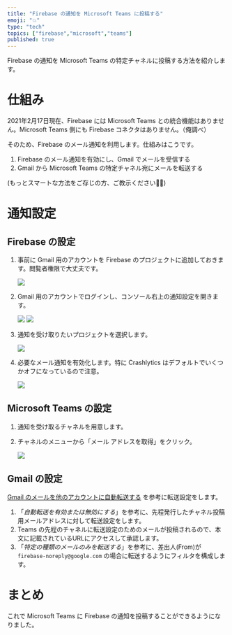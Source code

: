 ```yaml
---
title: "Firebase の通知を Microsoft Teams に投稿する"
emoji: "💥"
type: "tech"
topics: ["firebase","microsoft","teams"]
published: true
---
```


Firebase の通知を Microsoft Teams の特定チャネルに投稿する方法を紹介します。

# 仕組み

2021年2月17日現在、Firebase には Microsoft Teams との統合機能はありません。Microsoft Teams 側にも Firebase コネクタはありません。（俺調べ）

そのため、Firebase のメール通知を利用します。仕組みはこうです。

1. Firebase のメール通知を有効にし、Gmail でメールを受信する
2. Gmail から Microsoft Teams の特定チャネル宛にメールを転送する

(もっとスマートな方法をご存じの方、ご教示ください🙇‍♂️)

# 通知設定

## Firebase の設定

1. 事前に Gmail 用のアカウントを Firebase のプロジェクトに追加しておきます。閲覧者権限で大丈夫です。

    ![](https://storage.googleapis.com/zenn-user-upload/f9crhhdmlr9bzrntjefz4rexhqcw)

2. Gmail 用のアカウントでログインし、コンソール右上の通知設定を開きます。

    ![](https://storage.googleapis.com/zenn-user-upload/yeskwlhgvz60ueq92gqtkxrel62m)
    ![](https://storage.googleapis.com/zenn-user-upload/n444210wrlv77alu99hfamlmof8f)

3. 通知を受け取りたいプロジェクトを選択します。

    ![](https://storage.googleapis.com/zenn-user-upload/3px223x7c405xaf74upmnwfsqyw1)

4. 必要なメール通知を有効化します。特に Crashlytics はデフォルトでいくつかオフになっているので注意。

    ![](https://storage.googleapis.com/zenn-user-upload/n5jmxrp5ncrem4os1m63oo688w7j)

## Microsoft Teams の設定

1. 通知を受け取るチャネルを用意します。
2. チャネルのメニューから「メール アドレスを取得」をクリック。
    
    ![](https://storage.googleapis.com/zenn-user-upload/2a99if4gy8ejvmsgvehmxwz7546x)

## Gmail の設定

[Gmail のメールを他のアカウントに自動転送する](https://support.google.com/mail/answer/10957) を参考に転送設定をします。

1. 「_自動転送を有効または無効にする_」を参考に、先程発行したチャネル投稿用メールアドレスに対して転送設定をします。
2. Teams の先程のチャネルに転送設定のためのメールが投稿されるので、本文に記載されているURLにアクセスして承認します。
3. 「_特定の種類のメールのみを転送する_」を参考に、差出人(From)が `firebase-noreply@google.com` の場合に転送するようにフィルタを構成します。

# まとめ

これで Microsoft Teams に Firebase の通知を投稿することができるようになりました。
